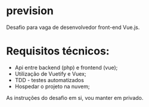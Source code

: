 # prevision
Desafio para vaga de desenvolvedor front-end Vue.js.

# Requisitos técnicos:
- Api entre backend (php) e frontend (vue);
- Utilização de Vuetify e Vuex;
- TDD - testes automatizados
- Hospedar o projeto na nuvem;

As instruções do desafio em si, vou manter em privado.
